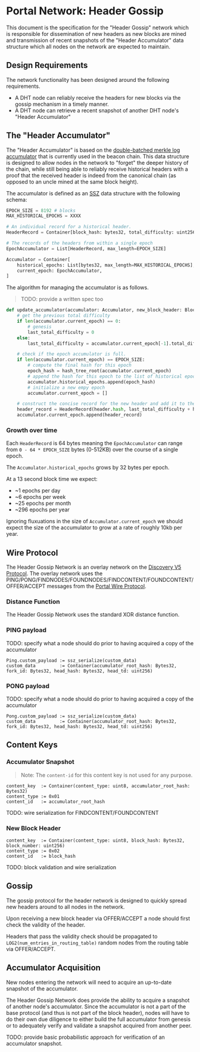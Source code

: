 # Portal Network: Header Gossip

This document is the specification for the "Header Gossip" network which is responsible for dissemination of new headers as new blocks are mined and  transmission of recent snapshots of the "Header Accumulator" data structure which all nodes on the network are expected to maintain.

## Design Requirements

The network functionality has been designed around the following requirements.

- A DHT node can reliably receive the headers for new blocks via the gossip mechanism in a timely manner.
- A DHT node can retrieve a recent snapshot of another DHT node's "Header Accumulator"


## The "Header Accumulator"

The "Header Accumulator" is based on the [double-batched merkle log accumulator](https://ethresear.ch/t/double-batched-merkle-log-accumulator/571) that is currently used in the beacon chain.  This data structure is designed to allow nodes in the network to "forget" the deeper history of the chain, while still being able to reliably receive historical headers with a proof that the received header is indeed from the canonical chain (as opposed to an uncle mined at the same block height).

The accumulator is defined as an [SSZ](https://ssz.dev/) data structure with the following schema:

```python
EPOCH_SIZE = 8192 # blocks
MAX_HISTORICAL_EPOCHS = XXXX

# An individual record for a historical header.
HeaderRecord = Container[block_hash: bytes32, total_difficulty: uint256]

# The records of the headers from within a single epoch
EpochAccumulator = List[HeaderRecord, max_length=EPOCH_SIZE]

Accumulator = Container[
    historical_epochs: List[bytes32, max_length=MAX_HISTORICAL_EPOCHS],
    current_epoch: EpochAccumulator,
]
```

The algorithm for managing the accumulator is as follows.

> TODO: provide a written spec too

```python
def update_accumulator(accumulator: Accumulator, new_block_header: BlockHeader) -> None:
    # get the previous total difficulty
    if len(accumulator.current_epoch) == 0:
        # genesis
        last_total_difficulty = 0
    else:
        last_total_difficulty = accumulator.current_epoch[-1].total_difficulty

    # check if the epoch accumulator is full.
    if len(accumulator.current_epoch) == EPOCH_SIZE:
        # compute the final hash for this epoch
        epoch_hash = hash_tree_root(accumulator.current_epoch)
        # append the hash for this epoch to the list of historical epochs
        accumulator.historical_epochs.append(epoch_hash)
        # initialize a new empy epoch
        accumulator.current_epoch = []

    # construct the concise record for the new header and add it to the current epoch.
    header_record = HeaderRecord(header.hash, last_total_difficulty + header.difficulty)
    accumulator.current_epoch.append(header_record)
```

### Growth over time

Each `HeaderRecord` is 64 bytes meaning the `EpochAccumulator` can range from `0 - 64 * EPOCH_SIZE` bytes (0-512KB) over the course of a single epoch.

The `Accumulator.historical_epochs` grows by 32 bytes per epoch.

At a 13 second block time we expect:

- ~1 epochs per day
- ~6 epochs per week
- ~25 epochs per month
- ~296 epochs per year

Ignoring fluxuations in the size of `Accumulator.current_epoch` we should expect the size of the accumulator to grow at a rate of roughly 10kb per year.


## Wire Protocol

The Header Gossip Network is an overlay network on the [Discovery V5 Protocol](https://github.com/ethereum/devp2p/blob/master/discv5/discv5-theory.md).  The overlay network uses the PING/PONG/FINDNODES/FOUNDNODES/FINDCONTENT/FOUNDCONTENT/OFFER/ACCEPT messages from the [Portal Wire Protocol](./portal-wire-protocol.md).

### Distance Function

The Header Gossip Network uses the standard XOR distance function.

### PING payload

TODO: specify what a node should do prior to having acquired a copy of the accumulator

```
Ping.custom_payload := ssz_serialize(custom_data)
custom_data         := Container(accumulator_root_hash: Bytes32, fork_id: Bytes32, head_hash: Bytes32, head_td: uint256)
```

### PONG payload

TODO: specify what a node should do prior to having acquired a copy of the accumulator

```
Pong.custom_payload := ssz_serialize(custom_data)
custom_data         := Container(accumulator_root_hash: Bytes32, fork_id: Bytes32, head_hash: Bytes32, head_td: uint256)
```

## Content Keys

### Accumulator Snapshot

> Note: The `content-id` for this content key is not used for any purpose.

```
content_key  := Container(content_type: uint8, accumulator_root_hash: Bytes32)
content_type := 0x01
content_id   := accumulator_root_hash
```

TODO: wire serialization for FINDCONTENT/FOUNDCONTENT

### New Block Header


```
content_key  := Container(content_type: uint8, block_hash: Bytes32, block_number: uint256)
content_type := 0x02
content_id   := block_hash
```

TODO: block validation and wire serialization

## Gossip

The gossip protocol for the header network is designed to quickly spread new headers around to all nodes in the network.

Upon receiving a new block header via OFFER/ACCEPT a node should first check the validity of the header.

Headers that pass the validity check should be propagated to `LOG2(num_entries_in_routing_table)` random nodes from the routing table via OFFER/ACCEPT.

## Accumulator Acquisition

New nodes entering the network will need to acquire an up-to-date snapshot of the accumulator.

The Header Gossip Network does provide the ability to acquire a snapshot of another node's accumulator. Since the accumulator is not a part of the base protocol (and thus is not part of the block header), nodes will have to do their own due diligence to either build the full accumulator from genesis or to adequately verify and validate a snapshot acquired from another peer.

TODO: provide basic probabilistic approach for verification of an accumulator snapshot.
